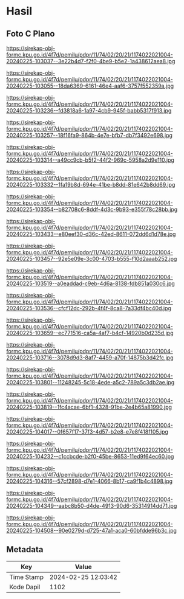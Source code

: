 # Hasil

## Foto C Plano

https://sirekap-obj-formc.kpu.go.id/4f7d/pemilu/pdpr/11/74/02/20/21/1174022021004-20240225-103037--3e22b4d7-f2f0-4be9-b5e2-1a438612aea8.jpg

https://sirekap-obj-formc.kpu.go.id/4f7d/pemilu/pdpr/11/74/02/20/21/1174022021004-20240225-103055--18da6369-6161-46e4-aaf6-3757f552359a.jpg

https://sirekap-obj-formc.kpu.go.id/4f7d/pemilu/pdpr/11/74/02/20/21/1174022021004-20240225-103236--fd3818a6-1a97-4cb9-945f-babb5317f913.jpg

https://sirekap-obj-formc.kpu.go.id/4f7d/pemilu/pdpr/11/74/02/20/21/1174022021004-20240225-103257--18f16fa9-864b-4e7e-bfb7-db7f3492e698.jpg

https://sirekap-obj-formc.kpu.go.id/4f7d/pemilu/pdpr/11/74/02/20/21/1174022021004-20240225-103314--a49cc9cb-b5f2-44f2-969c-5958a2d9e110.jpg

https://sirekap-obj-formc.kpu.go.id/4f7d/pemilu/pdpr/11/74/02/20/21/1174022021004-20240225-103332--1fa19b8d-694e-41be-b8dd-81e642b8dd69.jpg

https://sirekap-obj-formc.kpu.go.id/4f7d/pemilu/pdpr/11/74/02/20/21/1174022021004-20240225-103354--b82708c6-8ddf-4d3c-9b93-e355f78c28bb.jpg

https://sirekap-obj-formc.kpu.go.id/4f7d/pemilu/pdpr/11/74/02/20/21/1174022021004-20240225-103433--e80eef30-d36c-42ed-8611-072dd6d1d78e.jpg

https://sirekap-obj-formc.kpu.go.id/4f7d/pemilu/pdpr/11/74/02/20/21/1174022021004-20240225-103457--92e5e09e-3c00-4703-b555-f10d2aaab252.jpg

https://sirekap-obj-formc.kpu.go.id/4f7d/pemilu/pdpr/11/74/02/20/21/1174022021004-20240225-103519--a0eaddad-c9eb-4d6a-8138-fdb851a030c6.jpg

https://sirekap-obj-formc.kpu.go.id/4f7d/pemilu/pdpr/11/74/02/20/21/1174022021004-20240225-103536--cfcf12dc-292b-4f4f-8ca8-7a33df4bc40d.jpg

https://sirekap-obj-formc.kpu.go.id/4f7d/pemilu/pdpr/11/74/02/20/21/1174022021004-20240225-103659--ec771516-ca5a-4af7-b4cf-14920b0d235d.jpg

https://sirekap-obj-formc.kpu.go.id/4f7d/pemilu/pdpr/11/74/02/20/21/1174022021004-20240225-103716--3078d9d3-8af7-4459-a70f-14875b3d42fc.jpg

https://sirekap-obj-formc.kpu.go.id/4f7d/pemilu/pdpr/11/74/02/20/21/1174022021004-20240225-103801--11248245-5c18-4ede-a5c2-789a5c3db2ae.jpg

https://sirekap-obj-formc.kpu.go.id/4f7d/pemilu/pdpr/11/74/02/20/21/1174022021004-20240225-103819--1fc4acae-6bf1-4328-91be-2e4b65a81990.jpg

https://sirekap-obj-formc.kpu.go.id/4f7d/pemilu/pdpr/11/74/02/20/21/1174022021004-20240225-104017--0f657f17-37f3-4d57-b2e8-e7e8f418f105.jpg

https://sirekap-obj-formc.kpu.go.id/4f7d/pemilu/pdpr/11/74/02/20/21/1174022021004-20240225-104232--c1ccbcde-b2f0-45be-8653-11ed9f64ec60.jpg

https://sirekap-obj-formc.kpu.go.id/4f7d/pemilu/pdpr/11/74/02/20/21/1174022021004-20240225-104316--57cf2898-d7e1-4066-8b17-ca9f1b4c4898.jpg

https://sirekap-obj-formc.kpu.go.id/4f7d/pemilu/pdpr/11/74/02/20/21/1174022021004-20240225-104349--aabc8b50-d4de-4913-90d6-35314914dd71.jpg

https://sirekap-obj-formc.kpu.go.id/4f7d/pemilu/pdpr/11/74/02/20/21/1174022021004-20240225-104508--90e0279d-d725-47a1-aca0-60bfdde96b3c.jpg


## Metadata

| Key        | Value               |
| ---------- | ------------------- |
| Time Stamp | 2024-02-25 12:03:42 |
| Kode Dapil | 1102                |



